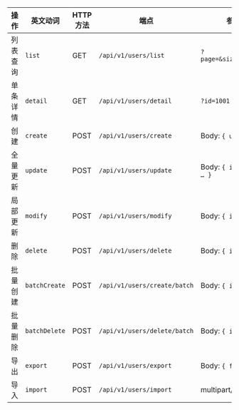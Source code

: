 | 操作   | 英文动词          | HTTP 方法 | 端点                           | 参数位置                        |
| ---- | ------------- | ------- |------------------------------| --------------------------- |
| 列表查询 | `list`        | GET     | `/api/v1/users/list`         | `?page=&size=&keyword=&…`   |
| 单条详情 | `detail`      | GET     | `/api/v1/users/detail`       | `?id=1001`                  |
| 创建   | `create`      | POST    | `/api/v1/users/create`       | Body: `{ username, … }`     |
| 全量更新 | `update`      | POST    | `/api/v1/users/update`       | Body: `{ id, username, … }` |
| 局部更新 | `modify`      | POST    | `/api/v1/users/modify`       | Body: `{ id, email, … }`    |
| 删除   | `delete`      | POST    | `/api/v1/users/delete`       | Body: `{ id }`              |
| 批量创建 | `batchCreate` | POST    | `/api/v1/users/create/batch` | Body: `{ items:[…] }`       |
| 批量删除 | `batchDelete` | POST    | `/api/v1/users/delete/batch` | Body: `{ ids:[…] }`         |
| 导出   | `export`      | POST    | `/api/v1/users/export`       | Body: `{ filter:{…} }`      |
| 导入   | `import`      | POST    | `/api/v1/users/import`       | multipart/form-data         |
